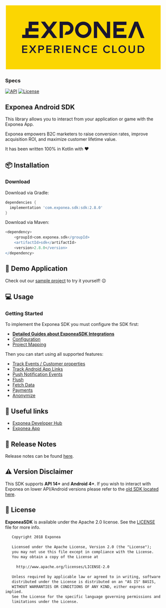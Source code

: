 <p align="center">
  <img src="./Documentation/logo_yellow.png?raw=true" alt="Exponea"/>
</p>

### Specs
[![API](https://img.shields.io/badge/API-14%2B-yellow.svg?style=flat)](https://android-arsenal.com/api?level=14)
[![License](https://img.shields.io/badge/License-Apache%202.0-yellow.svg)](https://opensource.org/licenses/Apache-2.0)

## Exponea Android SDK

This library allows you to interact from your application or game with the Exponea App.

Exponea empowers B2C marketers to raise conversion rates, improve acquisition ROI, and maximize customer lifetime value.

It has been written 100% in Kotlin with ❤️

## 📦 Installation

### Download

Download via Gradle:

```groovy
dependencies {
  implementation 'com.exponea.sdk:sdk:2.8.0'
}
```

Download via Maven:

```groovy
<dependency>
    <groupId>com.exponea.sdk</groupId>
    <artifactId>sdk</artifactId>
    <version>2.8.0</version>
</dependency>
```

## 📱 Demo Application

Check out our [sample project](https://github.com/exponea/exponea-android-sdk/tree/master/app) to try it yourself! 😉

## 💻 Usage

### Getting Started

To implement the Exponea SDK you must configure the SDK first:

*  **[Detailed Guides about ExponeaSDK Integrations](./Guides/README.md)**
* [Configuration](./Documentation/CONFIG.md)
* [Project Mapping](./Documentation/PROJECT_MAPPING.md)

Then you can start using all supported features:

* [Track Events / Customer properties](./Documentation/TRACK.md)
* [Track Android App Links](./Documentation/APP_LINKS.md)
* [Push Notification Events](./Documentation/PUSH.md)
* [Flush](./Documentation/FLUSH.md)
* [Fetch Data](./Documentation/FETCH.md)
* [Payments](./Documentation/PAYMENT.md)
* [Anonymize](./Documentation/ANONYMIZE.md)

## 🔗 Useful links

* [Exponea Developer Hub](https://developers.exponea.com)
* [Exponea App](https://app.exponea.com/login)

## 📝 Release Notes

Release notes can be found [here](./Documentation/RELEASE_NOTES.md).

## ⚠️ Version Disclaimer

This SDK supports **API 14+** and **Android 4+**. If you wish to interact with Exponea on lower API/Android versions please refer to the [old SDK located here](https://github.com/infinario/android-sdk).

## 📄 License

**ExponeaSDK** is available under the Apache 2.0 license. See the [LICENSE](https://opensource.org/licenses/Apache-2.0) file for more info.

```
   Copyright 2018 Exponea

   Licensed under the Apache License, Version 2.0 (the "License");
   you may not use this file except in compliance with the License.
   You may obtain a copy of the License at

     http://www.apache.org/licenses/LICENSE-2.0

   Unless required by applicable law or agreed to in writing, software
   distributed under the License is distributed on an "AS IS" BASIS,
   WITHOUT WARRANTIES OR CONDITIONS OF ANY KIND, either express or implied.
   See the License for the specific language governing permissions and
   limitations under the License.
```

